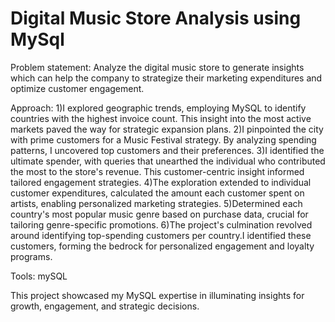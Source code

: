 # Digital Music Store Analysis using MySql

Problem statement: Analyze the digital music store to generate insights which can help the company to strategize their marketing expenditures and optimize customer engagement.

Approach:
1)I explored geographic trends, employing MySQL to identify countries with the highest invoice count. This insight into the most active markets paved the way for strategic expansion plans.
2)I pinpointed the city with prime customers for a Music Festival strategy. By analyzing spending patterns, I uncovered top customers and their preferences. 
3)I identified the ultimate spender, with queries that unearthed the individual who contributed the most to the store's revenue. This customer-centric insight informed tailored engagement strategies.
4)The exploration extended to individual customer expenditures, calculated the amount each customer spent on artists, enabling personalized marketing strategies.
5)Determined each country's most popular music genre based on purchase data, crucial for tailoring genre-specific promotions.
6)The project's culmination revolved around identifying top-spending customers per country.I identified these customers, forming the bedrock for personalized engagement and loyalty programs.

Tools: mySQL

This project showcased my MySQL expertise in illuminating insights for growth, engagement, and strategic decisions.
